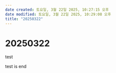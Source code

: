 ```yaml
---
date created: 토요일, 3월 22일 2025, 10:27:15 오후
date modified: 토요일, 3월 22일 2025, 10:29:08 오후
title: "20250322"
---
```


# 20250322

test

test is end
